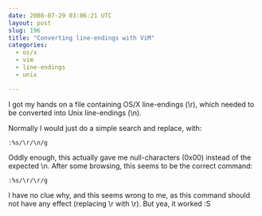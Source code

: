 ```yaml
---
date: 2008-07-29 03:06:21 UTC
layout: post
slug: 196
title: "Converting line-endings with ViM"
categories:
  - os/x
  - vim
  - line-endings
  - unix

---
```

<p>I got my hands on a file containing OS/X line-endings (\r), which needed to be converted into Unix line-endings (\n).</p>

<p>Normally I would just do a simple search and replace, with:</p>

```
:%s/\r/\n/g
```

<p>Oddly enough, this actually gave me null-characters (0x00) instead of the expected \n. After some browsing, this seems to be the correct command:</p>

```
:%s/\r/\r/g
```

<p>I have no clue why, and this seems wrong to me, as this command should not have any effect (replacing \r with \r). But yea, it worked :S</p>